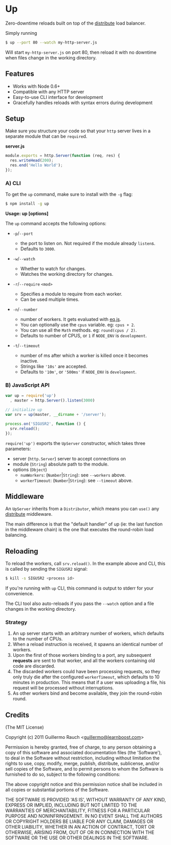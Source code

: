 
# Up

Zero-downtime reloads built on top of the
[distribute](http://github.com/learnboost/distribute) load balancer.

Simply running

```bash
$ up --port 80 --watch my-http-server.js
```

Will start `my-http-server.js` on port 80, then reload it with no downtime
when files change in the working directory.

## Features

- Works with Node 0.6+
- Compatible with any HTTP server
- Easy-to-use CLI interface for development
- Gracefully handles reloads with syntax errors during development

## Setup

Make sure you structure your code so that your `http` server lives in a
separate module that can be `require`d.

**server.js**

```js
module.exports = http.Server(function (req, res) {
  res.writeHead(200);
  res.end('Hello World');
});
```

### A) CLI

To get the `up` command, make sure to install with the `-g` flag:

```bash
$ npm install -g up
```

**Usage: up [options] <file>**

The `up` command accepts the following options:

- `-p`/`--port`

  - the port to listen on. Not required if the module already `listen`s.
  - Defaults to `3000`.

- `-w`/`--watch`

  - Whether to watch for changes.
  - Watches the working directory for changes.

- `-r`/`--require` `<mod>`

  - Specifies a module to require from each worker.
  - Can be used multiple times.

- `-n`/`--number`

  - number of workers. It gets evaluated with
    [eq.js](https://gist.github.com/1590954).
  - You can optionally use the `cpus` variable. eg: `cpus + 2`.
  - You can use all the `Math` methods. eg: `round(cpus / 2)`.
  - Defaults to number of CPUS, or `1` if `NODE_ENV` is `development`.

- `-t`/`--timeout`

  - number of ms after which a worker is killed once it becomes inactive.
  - Strings like `'10s'` are accepted.
  - Defaults to `'10m'`, or `'500ms'` if `NODE_ENV` is `development`.

### B) JavaScript API

```js
var up = require('up')
  , master = http.Server().listen(3000)

// initialize up
var srv = up(master, __dirname + '/server');

process.on('SIGUSR2', function () {
  srv.reload();
});
```

`require('up')` exports the `UpServer` constructor, which takes three
parameters:

- server (`http.Server`) server to accept connections on
- module (`String`) absolute path to the module.
- options (`Object`)
  - `numWorkers`: (`Number`|`String`): see `--workers` above.
  - `workerTimeout`: (`Number`|`String`): see `--timeout` above.

## Middleware

An `UpServer` inherits from a `Distributor`, which means you can `use()`
any [distribute](http://github.com/learnboost/distribute) middleware.

The main difference is that the "default handler" of up (ie: the last
function in the middleware chain) is the one that executes the
round-robin load balancing.

## Reloading

To reload the workers, call `srv.reload()`. In the example above and CLI,
this is called by sending the `SIGUSR2` signal:

```bash
$ kill -s SIGUSR2 <process id>
```

If you're running with `up` CLI, this command is output to stderr for your
convenience.

The CLI tool also auto-reloads if you pass the `--watch` option and a file
changes in the working directory.

### Strategy

1. An up server starts with an arbitrary number of workers, which defaults
to the number of CPUs.
2. When a reload instruction is received, it spawns an identical number of
workers.
3. Upon the first of those workers binding to a port, any subsequent
**requests** are sent to that worker, and all the workers containing old
code are discarded.
4. The discarded workers could have been processing requests, so they only
truly die after the configured `workerTimeout`, which defaults to 10
minutes in production. This means that if a user was uploading a file, his
request will be processed without interruptions.
5. As other workers bind and become available, they join the round-robin
round.

## Credits

(The MIT License)

Copyright (c) 2011 Guillermo Rauch &lt;guillermo@learnboost.com&gt;

Permission is hereby granted, free of charge, to any person obtaining
a copy of this software and associated documentation files (the
'Software'), to deal in the Software without restriction, including
without limitation the rights to use, copy, modify, merge, publish,
distribute, sublicense, and/or sell copies of the Software, and to
permit persons to whom the Software is furnished to do so, subject to
the following conditions:

The above copyright notice and this permission notice shall be
included in all copies or substantial portions of the Software.

THE SOFTWARE IS PROVIDED 'AS IS', WITHOUT WARRANTY OF ANY KIND,
EXPRESS OR IMPLIED, INCLUDING BUT NOT LIMITED TO THE WARRANTIES OF
MERCHANTABILITY, FITNESS FOR A PARTICULAR PURPOSE AND NONINFRINGEMENT.
IN NO EVENT SHALL THE AUTHORS OR COPYRIGHT HOLDERS BE LIABLE FOR ANY
CLAIM, DAMAGES OR OTHER LIABILITY, WHETHER IN AN ACTION OF CONTRACT,
TORT OR OTHERWISE, ARISING FROM, OUT OF OR IN CONNECTION WITH THE
SOFTWARE OR THE USE OR OTHER DEALINGS IN THE SOFTWARE.
